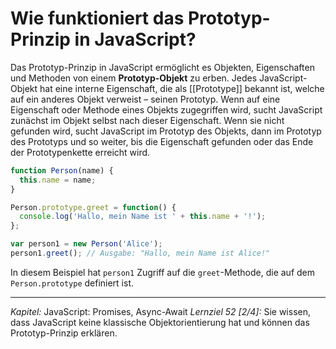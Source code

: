 # Wie funktioniert das Prototyp-Prinzip in JavaScript?

Das Prototyp-Prinzip in JavaScript ermöglicht es Objekten, Eigenschaften und Methoden von einem **Prototyp-Objekt** zu erben. Jedes JavaScript-Objekt hat eine interne Eigenschaft, die als [[Prototype]] bekannt ist, welche auf ein anderes Objekt verweist – seinen Prototyp. Wenn auf eine Eigenschaft oder Methode eines Objekts zugegriffen wird, sucht JavaScript zunächst im Objekt selbst nach dieser Eigenschaft. Wenn sie nicht gefunden wird, sucht JavaScript im Prototyp des Objekts, dann im Prototyp des Prototyps und so weiter, bis die Eigenschaft gefunden oder das Ende der Prototypenkette erreicht wird.

```javascript
function Person(name) {
  this.name = name;
}

Person.prototype.greet = function() {
  console.log('Hallo, mein Name ist ' + this.name + '!');
};

var person1 = new Person('Alice');
person1.greet(); // Ausgabe: "Hallo, mein Name ist Alice!"
```

In diesem Beispiel hat `person1` Zugriff auf die `greet`-Methode, die auf dem `Person.prototype` definiert ist.

---

_Kapitel:_ JavaScript: Promises, Async-Await
_Lernziel 52 \[2/4\]:_ Sie wissen, dass JavaScript keine klassische Objektorientierung hat und können das Prototyp-Prinzip erklären.

